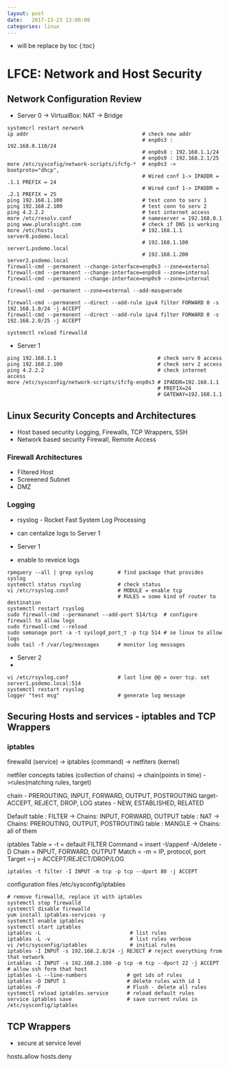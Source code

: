 ```yaml
---
layout: post
date:   2017-13-23 13:00:00
categories: linux
---
```

* will be replace by toc
{:toc}

# LFCE: Network and Host Security


## Network Configuration Review

- Server 0 -> VirtualBox: NAT -> Bridge

~~~
systemcrl restart nerwork
ip addr                                     # check new addr
                                            # enp0s3 : 192.168.0.110/24
                                            # enp0s8 : 192.168.1.1/24
                                            # enp0s9 : 192.168.2.1/25
more /etc/syscofig/network-scripts/ifcfg-*  # enp0s3 -> bootproto="dhcp", 
                                            # Wired conf 1-> IPADDR = .1.1 PREFIX = 24
                                            # Wired conf 1-> IPADDR = .2.1 PREFIX = 25
ping 192.168.1.100                          # test conn to serv 1
ping 192.168.2.100                          # test conn to serv 2
ping 4.2.2.2                                # test internet access
more /etc/resolv.conf                       # nameserver = 192.168.0.1
ping www.pluralsight.com                    # check if DNS is working
more /etc/hosts                             # 192.168.1.1 server0.psdemo.local
                                            # 192.168.1.100 server1.psdemo.local
                                            # 192.168.1.200 server2.psdemo.local
firewall-cmd --permanent --change-interface=enp0s3 --zone=external
firewall-cmd --permanent --change-interface=enp0s8 --zone=internal
firewall-cmd --permanent --change-interface=enp0s9 --zone=internal

firewall-cmd --permanent --zone=external --add-masquerade

firewall-cmd --permanent --direct --add-rule ipv4 filter FORWARD 0 -s 192.168.1.0/24 -j ACCEPT
firewall-cmd --permanent --direct --add-rule ipv4 filter FORWARD 0 -s 192.168.2.0/25 -j ACCEPT

systemctl reload firewalld

~~~

- Server 1

~~~
ping 192.168.1.1                                 # check serv 0 access
ping 192.168.2.100                               # check serv 2 access
ping 4.2.2.2                                     # check internet access
more /etc/sysconfig/network-scripts/ifcfg-enp0s3 # IPADDR=192.168.1.1
                                                 # PREFIX=24
                                                 # GATEWAY=192.168.1.1
~~~


## Linux Security Concepts and Architectures

- Host based security
	Logging, Firewalls, TCP Wrappers, SSH
- Network based security
	Firewall, Remote Access

### Firewall Architectures
- Filtered Host
- Screeened Subnet
- DMZ

### Logging
- rsyslog - Rocket Fast System Log Processing
- can centalize logs to Server 1

- Server 1
- enable to reveice logs

~~~
rpmquery --all | grep syslog        # find package that provides syslog
systemctl status rsyslog            # check status
vi /etc/rsyslog.conf                # MODULE = enable tcp
                                    # RULES = some kind of router to destination
systemctl restart rsyslog
sudo firewall-cmd --permananet --add-port 514/tcp  # configure firewall to allow logs
sudo firewall-cmd --reload
sudo semanage port -a -t syslogd_port_t -p tcp 514 # se linux to allow logs
sudo tail -f /var/log/messages      # monitor log messages
~~~


- Server 2
- 
~~~
vi /etc/rsyslog.conf                # last line @@ = over tcp. set server1.psdemo.local:514
systemctl restart rsyslog
logger "test msg"                   # generate log message
~~~


## Securing Hosts and services - iptables and TCP Wrappers

### iptables

firewalld (service) -> iptables (command) -> netfiters (kernel)

netfiler concepts
tables (collection of chains) -> chain(points in time) ->rules(matching rules, target)

chain - PREROUTING, INPUT, FORWARD, OUTPUT, POSTROUTING
target- ACCEPT, REJECT, DROP, LOG
states - NEW, ESTABLISHED, RELATED

Default 
table : FILTER -> Chains: INPUT, FORWARD, OUTPUT
table : NAT -> Chains: PREROUTING, OUTPUT, POSTROUTING
table : MANGLE -> Chains: all of them

iptables
Table = -t = default FILTER
Command = insert -I/appenf -A/delete -D
Chain = INPUT, FORWARD, OUTPUT
Match = -m  = IP, protocol, port
Target =-j = ACCEPT/REJECT/DROP/LOG

~~~
iptables -t filter -I INPUT -m tcp -p tcp --dport 80 -j ACCEPT
~~~

configuration files /etc/sysconfig/iptables

~~~
# remove firewalld, replace it with iptables
systemctl stop firewalld
systemctl disable firewalld
yum install iptables-services -y
systemctl enable iptables
systemctl start iptables
iptables -L                             # list rules
iptables -L -v                          # list rules verbose
vi /etc/sysconfig/iptables              # initial rules
iptables -I INPUT -s 192.168.2.0/24 -j REJECT # reject everything from that network
intables -I INPUT -s 192.168.2.100 -p tcp -m tcp --dport 22 -j ACCEPT # allow ssh form that host
iptables -L --line-numbers             # get ids of rules
iptables -D INPUT 1                    # delete rules with id 1
iptables -F                            # Flush - delete all rules
systemctl reload iptables.service      # reload default rules
service iptables save                  # save current rules in /etc/sysconfig/iptables
~~~


## TCP Wrappers

- secure at service level

hosts.allow
hosts.deny

